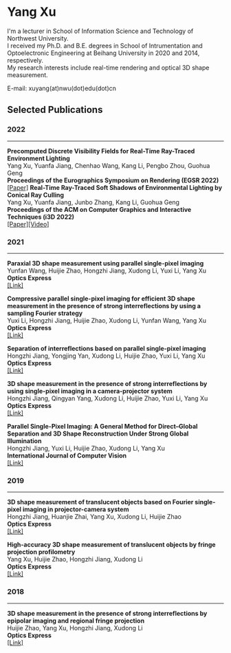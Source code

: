 # Yang Xu

I'm a lecturer in School of Information Science and Technology of Northwest University.  
I received my Ph.D. and B.E. degrees in School of Intrumentation and Optoelectronic Engineering at Beihang University in 2020 and 2014, respectively.  
My research interests include real-time rendering and optical 3D shape measurement.

E-mail: xuyang(at)nwu(dot)edu(dot)cn

## Selected Publications
### 2022
___
**Precomputed Discrete Visibility Fields for Real-Time Ray-Traced Environment Lighting**  
Yang Xu, Yuanfa Jiang, Chenhao Wang, Kang Li, Pengbo Zhou, Guohua Geng  
**Proceedings of the Eurographics Symposium on Rendering (EGSR 2022)**  
[[Paper]](https://sapphiresoul.github.io/DVF.pdf)
**Real-Time Ray-Traced Soft Shadows of Environmental Lighting by Conical Ray Culling**  
Yang Xu, Yuanfa Jiang, Junbo Zhang, Kang Li, Guohua Geng  
**Proceedings of the ACM on Computer Graphics and Interactive Techniques (i3D 2022)**  
[[Paper]](https://sapphiresoul.github.io/conicalrayculling.pdf)[[Video]](https://media.githubusercontent.com/media/sapphiresoul/sapphiresoul.github.io/main/conicalrayculling.mp4)

### 2021
___
**Paraxial 3D shape measurement using parallel single-pixel imaging**  
Yunfan Wang, Huijie Zhao, Hongzhi Jiang, Xudong Li, Yuxi Li, Yang Xu  
**Optics Express**  
[[Link]](https://doi.org/10.1364/OE.435470)

**Compressive parallel single-pixel imaging for efficient 3D shape measurement in the presence of strong interreflections by using a sampling Fourier strategy**  
Yuxi Li, Hongzhi Jiang, Huijie Zhao, Xudong Li, Yunfan Wang, Yang Xu  
**Optics Express**   
[[Link]](https://doi.org/10.1364/OE.433118)

**Separation of interreflections based on parallel single-pixel imaging**  
Hongzhi Jiang, Yongjing Yan, Xudong Li, Huijie Zhao, Yuxi Li, Yang Xu  
**Optics Express**  
[[Link]](https://doi.org/10.1364/OE.424777)

**3D shape measurement in the presence of strong interreflections by using single-pixel imaging in a camera-projector system**  
Hongzhi Jiang, Qingyan Yang, Xudong Li, Huijie Zhao, Yuxi Li, Yang Xu  
**Optics Express**  
[[Link]](https://doi.org/10.1364/OE.415296)

**Parallel Single-Pixel Imaging: A General Method for Direct–Global Separation and 3D Shape Reconstruction Under Strong Global Illumination**  
Hongzhi Jiang, Yuxi Li, Huijie Zhao, Xudong Li, Yang Xu  
**International Journal of Computer Vision**  
[[Link]](https://doi.org/10.1007/s11263-020-01413-z)

### 2019
___
**3D shape measurement of translucent objects based on Fourier single-pixel imaging in projector-camera system**  
Hongzhi Jiang, Huanjie Zhai, Yang Xu, Xudong Li, Huijie Zhao  
**Optics Express**  
[[Link]](https://doi.org/10.1364/OE.27.033564)

**High-accuracy 3D shape measurement of translucent objects by fringe projection profilometry**  
Yang Xu, Huijie Zhao, Hongzhi Jiang, Xudong Li  
**Optics Express**  
[[Link]](https://doi.org/10.1364/OE.27.018421)

### 2018
___
**3D shape measurement in the presence of strong interreflections by epipolar imaging and regional fringe projection**  
Huijie Zhao, Yang Xu, Hongzhi Jiang, Xudong Li  
**Optics Express**  
[[Link]](https://doi.org/10.1364/OE.26.007117)
